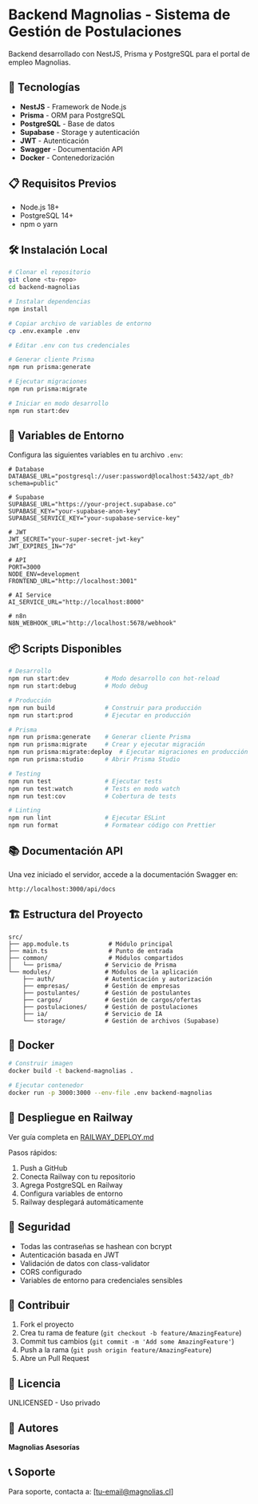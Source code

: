# Backend Magnolias - Sistema de Gestión de Postulaciones

Backend desarrollado con NestJS, Prisma y PostgreSQL para el portal de empleo Magnolias.

## 🚀 Tecnologías

- **NestJS** - Framework de Node.js
- **Prisma** - ORM para PostgreSQL
- **PostgreSQL** - Base de datos
- **Supabase** - Storage y autenticación
- **JWT** - Autenticación
- **Swagger** - Documentación API
- **Docker** - Contenedorización

## 📋 Requisitos Previos

- Node.js 18+
- PostgreSQL 14+
- npm o yarn

## 🛠️ Instalación Local

```bash
# Clonar el repositorio
git clone <tu-repo>
cd backend-magnolias

# Instalar dependencias
npm install

# Copiar archivo de variables de entorno
cp .env.example .env

# Editar .env con tus credenciales

# Generar cliente Prisma
npm run prisma:generate

# Ejecutar migraciones
npm run prisma:migrate

# Iniciar en modo desarrollo
npm run start:dev
```

## 🔧 Variables de Entorno

Configura las siguientes variables en tu archivo `.env`:

```env
# Database
DATABASE_URL="postgresql://user:password@localhost:5432/apt_db?schema=public"

# Supabase
SUPABASE_URL="https://your-project.supabase.co"
SUPABASE_KEY="your-supabase-anon-key"
SUPABASE_SERVICE_KEY="your-supabase-service-key"

# JWT
JWT_SECRET="your-super-secret-jwt-key"
JWT_EXPIRES_IN="7d"

# API
PORT=3000
NODE_ENV=development
FRONTEND_URL="http://localhost:3001"

# AI Service
AI_SERVICE_URL="http://localhost:8000"

# n8n
N8N_WEBHOOK_URL="http://localhost:5678/webhook"
```

## 📦 Scripts Disponibles

```bash
# Desarrollo
npm run start:dev          # Modo desarrollo con hot-reload
npm run start:debug        # Modo debug

# Producción
npm run build              # Construir para producción
npm run start:prod         # Ejecutar en producción

# Prisma
npm run prisma:generate    # Generar cliente Prisma
npm run prisma:migrate     # Crear y ejecutar migración
npm run prisma:migrate:deploy  # Ejecutar migraciones en producción
npm run prisma:studio      # Abrir Prisma Studio

# Testing
npm run test               # Ejecutar tests
npm run test:watch         # Tests en modo watch
npm run test:cov           # Cobertura de tests

# Linting
npm run lint               # Ejecutar ESLint
npm run format             # Formatear código con Prettier
```

## 📚 Documentación API

Una vez iniciado el servidor, accede a la documentación Swagger en:

```
http://localhost:3000/api/docs
```

## 🏗️ Estructura del Proyecto

```
src/
├── app.module.ts           # Módulo principal
├── main.ts                 # Punto de entrada
├── common/                 # Módulos compartidos
│   └── prisma/            # Servicio de Prisma
└── modules/               # Módulos de la aplicación
    ├── auth/              # Autenticación y autorización
    ├── empresas/          # Gestión de empresas
    ├── postulantes/       # Gestión de postulantes
    ├── cargos/            # Gestión de cargos/ofertas
    ├── postulaciones/     # Gestión de postulaciones
    ├── ia/                # Servicio de IA
    └── storage/           # Gestión de archivos (Supabase)
```

## 🐳 Docker

```bash
# Construir imagen
docker build -t backend-magnolias .

# Ejecutar contenedor
docker run -p 3000:3000 --env-file .env backend-magnolias
```

## 🚀 Despliegue en Railway

Ver guía completa en [RAILWAY_DEPLOY.md](./RAILWAY_DEPLOY.md)

Pasos rápidos:
1. Push a GitHub
2. Conecta Railway con tu repositorio
3. Agrega PostgreSQL en Railway
4. Configura variables de entorno
5. Railway desplegará automáticamente

## 🔐 Seguridad

- Todas las contraseñas se hashean con bcrypt
- Autenticación basada en JWT
- Validación de datos con class-validator
- CORS configurado
- Variables de entorno para credenciales sensibles

## 🤝 Contribuir

1. Fork el proyecto
2. Crea tu rama de feature (`git checkout -b feature/AmazingFeature`)
3. Commit tus cambios (`git commit -m 'Add some AmazingFeature'`)
4. Push a la rama (`git push origin feature/AmazingFeature`)
5. Abre un Pull Request

## 📝 Licencia

UNLICENSED - Uso privado

## 👥 Autores

**Magnolias Asesorías**

## 📞 Soporte

Para soporte, contacta a: [tu-email@magnolias.cl]
